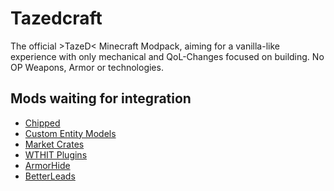 # Tazedcraft

The official >TazeD< Minecraft Modpack, aiming for a vanilla-like experience with only mechanical and QoL-Changes focused on building.
No OP Weapons, Armor or technologies.


## Mods waiting for integration

- [Chipped](https://www.curseforge.com/minecraft/mc-mods/chipped)
- [Custom Entity Models](https://modrinth.com/mod/cem)
- [Market Crates](https://www.curseforge.com/minecraft/mc-mods/market-crates)
- [WTHIT Plugins](https://modrinth.com/mod/wthit-plugins/version/1.0.6%2B1.19)
- [ArmorHide](https://modrinth.com/mod/armorhide)
- [BetterLeads](https://modrinth.com/mod/betterleads/versions)